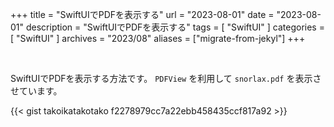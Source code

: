 +++
title = "SwiftUIでPDFを表示する"
url = "2023-08-01"
date = "2023-08-01"
description = "SwiftUIでPDFを表示する"
tags = [
  "SwiftUI"
]
categories = [
  "SwiftUI"
]
archives = "2023/08"
aliases = ["migrate-from-jekyl"]
+++

<br>

SwiftUIでPDFを表示する方法です。
`PDFView` を利用して `snorlax.pdf` を表示させています。

{{< gist takoikatakotako f2278979cc7a22ebb458435ccf817a92 >}}
